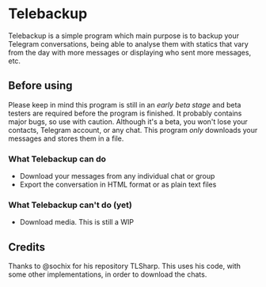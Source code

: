 # Telebackup
Telebackup is a simple program which main purpose is to backup your Telegram conversations, being able to analyse them with statics that vary from the day with more messages or displaying who sent more messages, etc.

## Before using
Please keep in mind this program is still in an *early beta stage* and beta testers are required before the program is finished. It probably contains major bugs, so use with caution. Although it's a beta, you won't lose your contacts, Telegram account, or any chat. This program *only* downloads your messages and stores them in a file.

### What Telebackup can do
- Download your messages from any individual chat or group
- Export the conversation in HTML format or as plain text files

### What Telebackup can't do (yet)
- Download media. This is still a WIP

## Credits
Thanks to @sochix for his repository TLSharp. This uses his code, with some other implementations, in order to download the chats.
